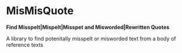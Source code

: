 # MisMisQuote

**Find Misspelt|Mispelt|Misspet and Misworded|Rewritten Quotes**

A library to find potenitally misspelt or misworded text from a body of reference texts


